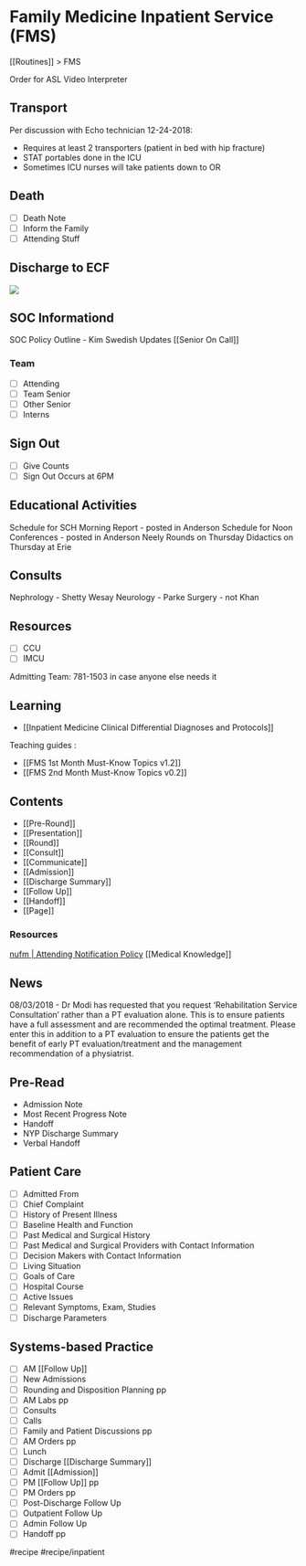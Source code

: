 # Family Medicine Inpatient Service (FMS)
[[Routines]] > FMS

Order for ASL Video Interpreter

## Transport
Per discussion with Echo technician 12-24-2018:

* Requires at least 2 transporters (patient in bed with hip fracture)
* STAT portables done in the ICU
* Sometimes ICU nurses will take patients down to OR 

## Death
- [ ] Death Note
- [ ] Inform the Family
- [ ] Attending Stuff

## Discharge to ECF
![](Family%20Medicine%20Inpatient%20Service%20(FMS)/5F0238EC-B0E6-4D19-A5C5-CB479A34CA80.png)

## SOC Informationd
SOC Policy Outline - Kim
Swedish Updates
[[Senior On Call]]

### Team
- [ ] Attending
- [ ] Team Senior
- [ ] Other Senior
- [ ] Interns

## Sign Out
- [ ] Give Counts
- [ ] Sign Out Occurs at 6PM

## Educational Activities
Schedule for SCH Morning Report - posted in Anderson
Schedule for Noon Conferences - posted in Anderson
Neely Rounds on Thursday
Didactics on Thursday at Erie

## Consults
Nephrology - Shetty Wesay
Neurology - Parke
Surgery - not Khan

## Resources
- [ ] CCU
- [ ] IMCU

Admitting Team: 781-1503 in case anyone else needs it

## Learning
* [[Inpatient Medicine Clinical Differential Diagnoses and Protocols]]

Teaching guides :
* [[FMS 1st Month Must-Know Topics v1.2]] 
* [[FMS 2nd Month Must-Know Topics v0.2]]

## Contents
* [[Pre-Round]]
* [[Presentation]]
* [[Round]]
* [[Consult]]
* [[Communicate]]
* [[Admission]]
* [[Discharge Summary]]
* [[Follow Up]]
* [[Handoff]]
* [[Page]]

### Resources
[nufm | Attending Notification Policy](http://www.nufm.org/attending-notification-policy)
[[Medical Knowledge]]


## News
08/03/2018 - Dr Modi has requested that you request ‘Rehabilitation Service Consultation’ rather than a PT evaluation alone. This is to ensure patients have a full assessment and are recommended the optimal treatment. Please enter this in addition to a PT evaluation to ensure the patients get the benefit of early PT evaluation/treatment and the management recommendation of a physiatrist.  

## Pre-Read
* Admission Note
* Most Recent Progress Note
* Handoff
* NYP Discharge Summary
* Verbal Handoff

## Patient Care
- [ ] Admitted From
- [ ] Chief Complaint
- [ ] History of Present Illness
- [ ] Baseline Health and Function
- [ ] Past Medical and Surgical History
- [ ] Past Medical and Surgical Providers with Contact Information
- [ ] Decision Makers with Contact Information
- [ ] Living Situation
- [ ] Goals of Care
- [ ] Hospital Course
- [ ] Active Issues
- [ ] Relevant Symptoms, Exam, Studies
- [ ] Discharge Parameters

## Systems-based Practice
- [ ] AM [[Follow Up]]
- [ ] New Admissions
- [ ] Rounding and Disposition Planning pp
- [ ] AM Labs pp
- [ ] Consults
- [ ] Calls
- [ ] Family and Patient Discussions pp
- [ ] AM Orders pp
- [ ] Lunch
- [ ] Discharge [[Discharge Summary]]
- [ ] Admit [[Admission]]
- [ ] PM [[Follow Up]] pp
- [ ] PM Orders pp
- [ ] Post-Discharge Follow Up
- [ ] Outpatient Follow Up
- [ ] Admin Follow Up
- [ ] Handoff pp

#recipe
#recipe/inpatient